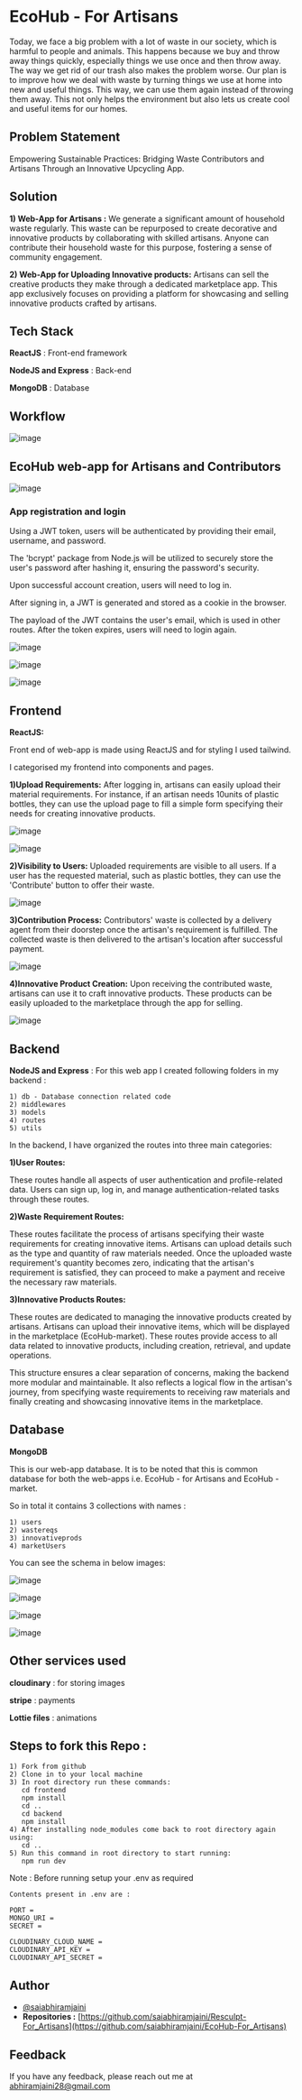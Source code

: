 
# EcoHub - For Artisans 

Today, we face a big problem with a lot of waste in our society, which is harmful to people and animals. This happens because we buy and throw away things quickly, especially things we use once and then throw away. The way we get rid of our trash also makes the problem worse. Our plan is to improve how we deal with waste by turning things we use at home into new and useful things. This way, we can use them again instead of throwing them away. This not only helps the environment but also lets us create cool and useful items for our homes.

## Problem Statement

Empowering Sustainable Practices: Bridging Waste Contributors and Artisans Through an Innovative Upcycling App.


## Solution

**1) Web-App for Artisans :**
We generate a significant amount of household waste regularly.
This waste can be repurposed to create decorative and innovative products by collaborating with skilled artisans.
Anyone can contribute their household waste for this purpose, fostering a sense of community engagement.

**2) Web-App for Uploading Innovative products:**
Artisans can sell the creative products they make through a dedicated marketplace app.
This app exclusively focuses on providing a platform for showcasing and selling innovative products crafted by artisans.

## Tech Stack

**ReactJS** : Front-end framework

**NodeJS and Express** : Back-end

**MongoDB** : Database

## Workflow

![image](https://github.com/saiabhiramjaini/Resculpt-For_Artisans/assets/115941546/58143f09-9cce-41c7-8eb0-fa365b5e575f)




## EcoHub web-app for Artisans and Contributors 

![image](https://github.com/saiabhiramjaini/Resculpt-For_Artisans/assets/115941546/1b6ff47f-eabd-4ae2-9fb3-01a6c0b85581)




### App registration and login
Using a JWT token, users will be authenticated by providing their email, username, and password.

The 'bcrypt' package from Node.js will be utilized to securely store the user's password after hashing it, ensuring the password's security.

Upon successful account creation, users will need to log in.

After signing in, a JWT is generated and stored as a cookie in the browser.

The payload of the JWT contains the user's email, which is used in other routes. After the token expires, users will need to login again.

![image](https://github.com/saiabhiramjaini/Resculpt-For_Artisans/assets/115941546/ae064dbf-9bd3-4bee-b057-55358f322ddd)

![image](https://github.com/saiabhiramjaini/Resculpt-For_Artisans/assets/115941546/1c5e750b-4dcb-476f-9c1c-726278bb6a52)

![image](https://github.com/saiabhiramjaini/Resculpt-For_Artisans/assets/115941546/99536514-581c-4e20-b724-f39148fb6810)

## Frontend

**ReactJS:**

Front end of web-app is made using ReactJS and for styling I used tailwind.

I categorised my frontend into components and pages.

**1)Upload Requirements:**
After logging in, artisans can easily upload their material requirements.
For instance, if an artisan needs 10units of plastic bottles, they can use the upload page to fill a simple form specifying their needs for creating innovative products.

![image](https://github.com/saiabhiramjaini/Image-Encryption-Algorithm-Based-On-Genetic-Central-Dogma/assets/115941546/6330335c-2823-480b-a837-7575701cc1e2)

![image](https://github.com/saiabhiramjaini/Image-Encryption-Algorithm-Based-On-Genetic-Central-Dogma/assets/115941546/1e3a4d46-c389-4489-87e7-5bf8c1984f20)


**2)Visibility to Users:**
Uploaded requirements are visible to all users.
If a user has the requested material, such as plastic bottles, they can use the 'Contribute' button to offer their waste.


![image](https://github.com/saiabhiramjaini/Image-Encryption-Algorithm-Based-On-Genetic-Central-Dogma/assets/115941546/87e9bca7-196f-482d-a10d-8be056e94039)


**3)Contribution Process:**
Contributors' waste is collected by a delivery agent from their doorstep once the artisan's requirement is fulfilled.
The collected waste is then delivered to the artisan's location after successful payment.

![image](https://github.com/saiabhiramjaini/Resculpt-For_Artisans/assets/115941546/5d5e2fe2-c339-4ead-a83d-56eb4c5078ee)

**4)Innovative Product Creation:**
Upon receiving the contributed waste, artisans can use it to craft innovative products.
These products can be easily uploaded to the marketplace through the app for selling.

![image](https://github.com/saiabhiramjaini/Image-Encryption-Algorithm-Based-On-Genetic-Central-Dogma/assets/115941546/ce00da28-ac24-4d20-9b2c-85a24399f29f)


## Backend

**NodeJS and Express** : For this web app I created following folders in my backend :

    1) db - Database connection related code
    2) middlewares
    3) models
    4) routes
    5) utils

In the backend, I have organized the routes into three main categories:

 **1)User Routes:**

These routes handle all aspects of user authentication and profile-related data. Users can sign up, log in, and manage authentication-related tasks through these routes.

**2)Waste Requirement Routes:**

These routes facilitate the process of artisans specifying their waste requirements for creating innovative items. Artisans can upload details such as the type and quantity of raw materials needed. Once the uploaded waste requirement's quantity becomes zero, indicating that the artisan's requirement is satisfied, they can proceed to make a payment and receive the necessary raw materials.

**3)Innovative Products Routes:**

These routes are dedicated to managing the innovative products created by artisans. Artisans can upload their innovative items, which will be displayed in the marketplace (EcoHub-market). These routes provide access to all data related to innovative products, including creation, retrieval, and update operations.



This structure ensures a clear separation of concerns, making the backend more modular and maintainable. It also reflects a logical flow in the artisan's journey, from specifying waste requirements to receiving raw materials and finally creating and showcasing innovative items in the marketplace.

## Database

**MongoDB**

This is our web-app database. It is to be noted that this is common database for both the web-apps i.e. EcoHub - for Artisans and EcoHub - market.

So in total it contains 3 collections with names :

    1) users
    2) wastereqs
    3) innovativeprods
    4) marketUsers

You can see the schema in below images:

![image](https://github.com/saiabhiramjaini/Resculpt-For_Artisans/assets/115941546/c5dd6c2a-5e0f-42b1-99ad-55f883362a93)


![image](https://github.com/saiabhiramjaini/Resculpt-For_Artisans/assets/115941546/8ed51428-a735-4199-b628-a49c786aca03)

![image](https://github.com/saiabhiramjaini/Resculpt-For_Artisans/assets/115941546/a0778656-a897-4d24-8cc8-9a0b170bfdab)


![image](https://github.com/saiabhiramjaini/Resculpt-For_Artisans/assets/115941546/d3862c05-5b14-45d2-aed4-55b55b544281)


## Other services used 

**cloudinary** : for storing images

**stripe** : payments

**Lottie files** : animations

## Steps to fork this Repo :

    1) Fork from github
    2) Clone in to your local machine
    3) In root directory run these commands:
       cd frontend
       npm install
       cd ..
       cd backend
       npm install
    4) After installing node_modules come back to root directory again using:
       cd ..
    5) Run this command in root directory to start running:
       npm run dev
Note : Before running setup your .env as required 

    Contents present in .env are :

    PORT = 
    MONGO_URI = 
    SECRET = 

    CLOUDINARY_CLOUD_NAME = 
    CLOUDINARY_API_KEY = 
    CLOUDINARY_API_SECRET = 



## Author

- [@saiabhiramjaini](https://github.com/saiabhiramjaini)
- **Repositories :**
[https://github.com/saiabhiramjaini/Resculpt-For_Artisans](https://github.com/saiabhiramjaini/EcoHub-For_Artisans)

## Feedback 

If you have any feedback, please reach out me at abhiramjaini28@gmail.com

